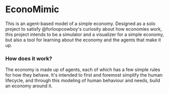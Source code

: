 # EconoMimic

This is an agent-based model of a simple economy.
Designed as a solo project to satisfy @forloopcowboy's curiosity about how economies work,
this project intends to be a simulator and a visualizer for a simple economy,
but also a tool for learning about the economy and the agents that make it up.

### How does it work?

The economy is made up of agents, each of which has a few simple rules for how they behave.
It's intended to first and foremost simplify the human lifecycle, and 
through this modeling of human behaviour and needs, build an economy around it.